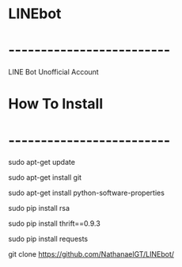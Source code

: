 # LINEbot
# -------------------------
LINE Bot Unofficial Account

# How To Install
# -------------------------
sudo apt-get update

sudo apt-get install git

sudo apt-get install python-software-properties

sudo pip install rsa

sudo pip install thrift==0.9.3

sudo pip install requests

git clone https://github.com/NathanaelGT/LINEbot/
